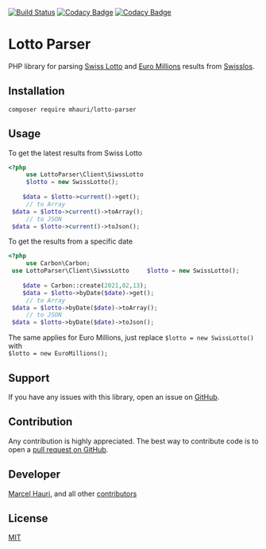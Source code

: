 [![Build Status](https://img.shields.io/travis/com/mhauri/lotto-parser?style=flat-square)](https://travis-ci.com/mhauri/lotto-parser)
[![Codacy Badge](https://img.shields.io/codacy/grade/5219b287ca0f4393b392688a8daa1919?style=flat-square)](https://www.codacy.com/gh/mhauri/lotto-parser/dashboard?utm_source=github.com&amp;utm_medium=referral&amp;utm_content=mhauri/lotto-parser&amp;utm_campaign=Badge_Grade)
[![Codacy Badge](https://img.shields.io/codacy/coverage/5219b287ca0f4393b392688a8daa1919?label=code%20coverage&style=flat-square)](https://www.codacy.com/gh/mhauri/lotto-parser/dashboard?utm_source=github.com&utm_medium=referral&utm_content=mhauri/lotto-parser&utm_campaign=Badge_Coverage)

# Lotto Parser

PHP library for parsing [Swiss Lotto](https://www.swisslos.ch/en/swisslotto/information/winning-numbers/winning-numbers.html) and [Euro Millions](https://www.swisslos.ch/en/euromillions/information/winning-numbers/winning-numbers.html) results from [Swisslos](https://www.swisslos.ch/en/home.html).

## Installation
```  
composer require mhauri/lotto-parser  
```  
## Usage

To get the latest results  from Swiss Lotto
```php  
<?php  
     use LottoParser\Client\SiwssLotto  
     $lotto = new SwissLotto();    
      
    $data = $lotto->current()->get();  
     // to Array  
 $data = $lotto->current()->toArray();  
     // to JSON  
 $data = $lotto->current()->toJson();  
```  

To get the results from a specific date

```php  
<?php  
     use Carbon\Carbon;  
 use LottoParser\Client\SiwssLotto     $lotto = new SwissLotto();    
      
    $date = Carbon::create(2021,02,13);   
    $data = $lotto->byDate($date)->get();  
     // to Array  
 $data = $lotto->byDate($date)->toArray();  
     // to JSON  
 $data = $lotto->byDate($date)->toJson();  
```  

The same applies for Euro Millions, just replace `$lotto = new SwissLotto()` with  
`$lotto = new EuroMillions();`

Support
-------  
If you have any issues with this library, open an issue on [GitHub](https://github.com/mhauri/lotto-parser/issues).

Contribution
------------  
Any contribution is highly appreciated. The best way to contribute code is to open a [pull request on GitHub](https://help.github.com/articles/using-pull-requests).

Developer
---------  
[Marcel Hauri](https://github.com/mhauri), and all other [contributors](https://github.com/mhauri/lotto-parser/contributors)

License
-------  
[MIT](https://opensource.org/licenses/MIT)